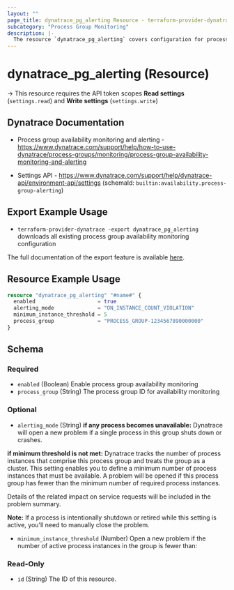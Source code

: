 ```yaml
---
layout: ""
page_title: dynatrace_pg_alerting Resource - terraform-provider-dynatrace"
subcategory: "Process Group Monitoring"
description: |-
  The resource `dynatrace_pg_alerting` covers configuration for process group availability monitoring
---
```


# dynatrace_pg_alerting (Resource)

-> This resource requires the API token scopes **Read settings** (`settings.read`) and **Write settings** (`settings.write`)

## Dynatrace Documentation

- Process group availability monitoring and alerting - https://www.dynatrace.com/support/help/how-to-use-dynatrace/process-groups/monitoring/process-group-availability-monitoring-and-alerting

- Settings API - https://www.dynatrace.com/support/help/dynatrace-api/environment-api/settings (schemaId: `builtin:availability.process-group-alerting`)

## Export Example Usage

- `terraform-provider-dynatrace -export dynatrace_pg_alerting` downloads all existing process group availability monitoring configuration

The full documentation of the export feature is available [here](https://registry.terraform.io/providers/dynatrace-oss/dynatrace/latest/docs/guides/export-v2).

## Resource Example Usage

```terraform
resource "dynatrace_pg_alerting" "#name#" {
  enabled                    = true
  alerting_mode              = "ON_INSTANCE_COUNT_VIOLATION"
  minimum_instance_threshold = 5
  process_group              = "PROCESS_GROUP-1234567890000000"
}
```

<!-- schema generated by tfplugindocs -->
## Schema

### Required

- `enabled` (Boolean) Enable process group availability monitoring
- `process_group` (String) The process group ID for availability monitoring

### Optional

- `alerting_mode` (String) **if any process becomes unavailable:**
Dynatrace will open a new problem if a single process in this group shuts down or crashes. 

**if minimum threshold is not met:**
Dynatrace tracks the number of process instances that comprise this process group and treats the group as a cluster. This setting enables you to define a minimum number of process instances that must be available. A problem will be opened if this process group has fewer than the minimum number of required process instances. 

 Details of the related impact on service requests will be included in the problem summary.

**Note:** If a process is intentionally shutdown or retired while this setting is active, you'll need to manually close the problem.
- `minimum_instance_threshold` (Number) Open a new problem if the number of active process instances in the group is fewer than:

### Read-Only

- `id` (String) The ID of this resource.